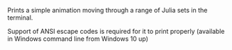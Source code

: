 Prints a simple animation moving through a range of Julia sets in the terminal.

Support of ANSI escape codes is required for it to print properly (available in Windows command line from Windows 10 up)

